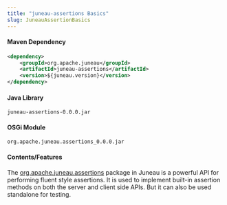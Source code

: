 ```yaml
---
title: "juneau-assertions Basics"
slug: JuneauAssertionBasics
---
```


#### Maven Dependency

```xml
<dependency>
    <groupId>org.apache.juneau</groupId>
    <artifactId>juneau-assertions</artifactId>
    <version>${juneau.version}</version>
</dependency>
```

#### Java Library

```text
juneau-assertions-0.0.0.jar
```

#### OSGi Module

```text
org.apache.juneau.assertions_0.0.0.jar
```

#### Contents/Features

The <a href="/site/apidocs/org/apache/juneau/assertions/package-summary.html" target="_blank">org.apache.juneau.assertions</a> package in Juneau is a powerful API for performing
fluent style assertions.
It is used to implement built-in assertion methods on both the server and client side APIs.
But it can also be used standalone for testing.
